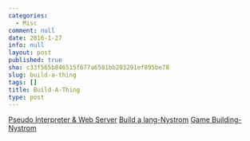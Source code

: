 ```yaml
---
categories:
  - Misc
comment: null
date: 2016-1-27
info: null
layout: post
published: true
sha: c33f565b846515f677a6581bb203291ef895be78
slug: build-a-thing
tags: []
title: Build-A-Thing
type: post
---
```

[Pseudo Interpreter & Web Server](http://ruslanspivak.com/)
[Build a lang-Nystrom](http://www.craftinginterpreters.com/)
[Game Building-Nystrom](http://gameprogrammingpatterns.com/)